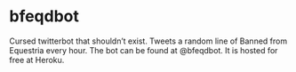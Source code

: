 # bfeqdbot
Cursed twitterbot that shouldn’t exist. Tweets a random line of Banned from Equestria every hour.
The bot can be found at @bfeqdbot. It is hosted for free at Heroku.
